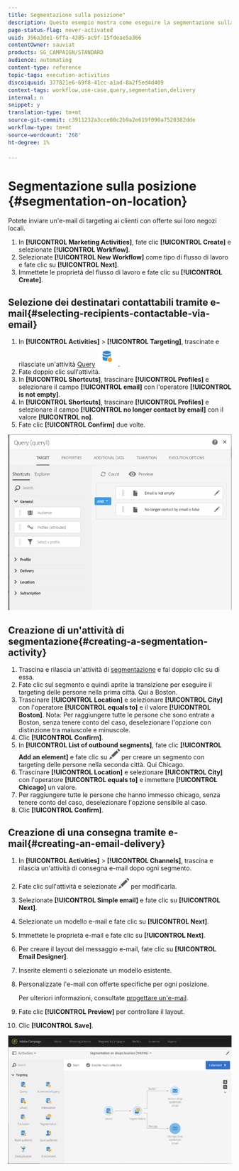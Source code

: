```yaml
---
title: Segmentazione sulla posizione"
description: Questo esempio mostra come eseguire la segmentazione sulla posizione.
page-status-flag: never-activated
uuid: 396a3de1-6ffa-4385-ac9f-15fdeae5a366
contentOwner: sauviat
products: SG_CAMPAIGN/STANDARD
audience: automating
content-type: reference
topic-tags: execution-activities
discoiquuid: 377821e6-69f8-41cc-a1ad-8a2f5ed4d409
context-tags: workflow,use-case,query,segmentation,delivery
internal: n
snippet: y
translation-type: tm+mt
source-git-commit: c3911232a3cce00c2b9a2e619f090a7520382dde
workflow-type: tm+mt
source-wordcount: '268'
ht-degree: 1%

---
```



# Segmentazione sulla posizione {#segmentation-on-location}

Potete inviare un&#39;e-mail di targeting ai clienti con offerte sui loro negozi locali.

1. In **[!UICONTROL Marketing Activities]**, fate clic **[!UICONTROL Create]** e selezionate **[!UICONTROL Workflow]**.
1. Selezionate **[!UICONTROL New Workflow]** come tipo di flusso di lavoro e fate clic su **[!UICONTROL Next]**.
1. Immettete le proprietà del flusso di lavoro e fate clic su **[!UICONTROL Create]**.

## Selezione dei destinatari contattabili tramite e-mail{#selecting-recipients-contactable-via-email}

1. In **[!UICONTROL Activities]** > **[!UICONTROL Targeting]**, trascinate e rilasciate un&#39;attività [Query](../../automating/using/query.md) ![](assets/query.png).
1. Fate doppio clic sull&#39;attività.
1. In **[!UICONTROL Shortcuts]**, trascinare **[!UICONTROL Profiles]** e selezionare il campo **[!UICONTROL email]** con l&#39;operatore **[!UICONTROL is not empty]**.
1. In **[!UICONTROL Shortcuts]**, trascinare **[!UICONTROL Profiles]** e selezionare il campo **[!UICONTROL no longer contact by email]** con il valore **[!UICONTROL no]**.
1. Fate clic **[!UICONTROL Confirm]** due volte.

![](assets/wf-complement-query.png)

## Creazione di un&#39;attività di segmentazione{#creating-a-segmentation-activity}

1. Trascina e rilascia un&#39;attività di [segmentazione](../../automating/using/segmentation.md) e fai doppio clic su di essa.
1. Fate clic sul segmento e quindi aprite la transizione per eseguire il targeting delle persone nella prima città. Qui a Boston.
1. Trascinare **[!UICONTROL Location]** e selezionare **[!UICONTROL City]** con l&#39;operatore **[!UICONTROL equals to]** e il valore **[!UICONTROL Boston]**.
Nota: Per raggiungere tutte le persone che sono entrate a Boston, senza tenere conto del caso, deselezionare l&#39;opzione con distinzione tra maiuscole e minuscole.
1. Clic **[!UICONTROL Confirm]**.
1. In **[!UICONTROL List of outbound segments]**, fate clic **[!UICONTROL Add an element]** e fate clic su ![](assets/edit_darkgrey-24px.png) per creare un segmento con targeting delle persone nella seconda città. Qui Chicago.
1. Trascinare **[!UICONTROL Location]** e selezionare **[!UICONTROL City]** con l&#39;operatore **[!UICONTROL equals to]** e immettere **[!UICONTROL Chicago]** un valore.
1. Per raggiungere tutte le persone che hanno immesso chicago, senza tenere conto del caso, deselezionare l&#39;opzione sensibile al caso.
1. Clic **[!UICONTROL Confirm]**.

## Creazione di una consegna tramite e-mail{#creating-an-email-delivery}

1. In **[!UICONTROL Activities]** > **[!UICONTROL Channels]**, trascina e rilascia un&#39;attività di consegna [](../../automating/using/email-delivery.md) e-mail dopo ogni segmento.
1. Fate clic sull&#39;attività e selezionate ![](assets/edit_darkgrey-24px.png) per modificarla.
1. Selezionate **[!UICONTROL Simple email]** e fate clic su **[!UICONTROL Next]**.
1. Selezionate un modello e-mail e fate clic su **[!UICONTROL Next]**.
1. Immettete le proprietà e-mail e fate clic su **[!UICONTROL Next]**.
1. Per creare il layout del messaggio e-mail, fate clic su **[!UICONTROL Email Designer]**.
1. Inserite elementi o selezionate un modello esistente.
1. Personalizzate l&#39;e-mail con offerte specifiche per ogni posizione.

   Per ulteriori informazioni, consultate [progettare un&#39;e-mail](../../designing/using/designing-from-scratch.md#designing-an-email-content-from-scratch).

1. Fate clic **[!UICONTROL Preview]** per controllare il layout.
1. Clic **[!UICONTROL Save]**.

![](assets/wf-segmentation-location.png)


